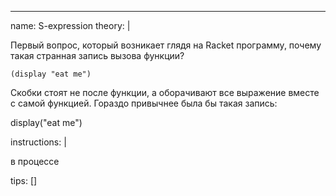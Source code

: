 ---

name: S-expression
theory: |

  Первый вопрос, который возникает глядя на Racket программу, почему такая странная запись вызова функции?

  ```
  (display "eat me")
  ```

  Скобки стоят не после функции, а оборачивают все выражение вместе с самой функцией. Гораздо привычнее была бы такая запись:

  display("eat me")


instructions: |

  в процессе

tips: []
